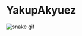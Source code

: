 # YakupAkyuez

![snake gif](https://github.com/YakupAkyuez/YakupAkyuez/blob/output/github-contribution-grid-snake.gif)
